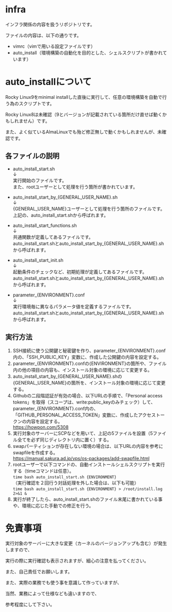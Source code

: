 # infra
インフラ関係の内容を扱うリポジトリです。

ファイルの内容は、以下の通りです。
- vimrc（vimで用いる設定ファイルです）
- auto_install（環境構築の自動化を目的とした、シェルスクリプトが書かれています）

# auto_installについて
Rocky Linux9をminimal installした直後に実行して、任意の環境構築を自動で行う為のスクリプトです。

Rocky Linux8は未確認（9とバージョンが記載されている箇所だけ直せば動くかもしれません）です。

また、よく似ているAlmaLinuxでも殆ど修正無しで動くかもしれませんが、未確認です。

## 各ファイルの説明
- auto_install_start.sh  
↓  
実行開始のファイルです。  
また、rootユーザーとして処理を行う箇所が書かれています。  

- auto_install_start_by_{GENERAL_USER_NAME}.sh  
↓  
{GENERAL_USER_NAME}ユーザーとして処理を行う箇所のファイルです。  
上記の、auto_install_start.shから呼ばれます。  

- auto_install_start_functions.sh  
↓  
共通関数が定義してあるファイルです。  
auto_install_start.shとauto_install_start_by_{GENERAL_USER_NAME}.shから呼ばれます。  

- auto_install_start_init.sh  
↓  
起動条件のチェックなど、初期処理が定義してあるファイルです。  
auto_install_start.shとauto_install_start_by_{GENERAL_USER_NAME}.shから呼ばれます。  

- parameter_{ENVIRONMENT}.conf  
↓  
実行環境毎に異なるパラメータ値を定義するファイルです。  
auto_install_start.shとauto_install_start_by_{GENERAL_USER_NAME}.shから呼ばれます。  

## 実行方法
1. SSH接続に使う公開鍵と秘密鍵を作り、parameter_{ENVIRONMENT}.conf内の、「SSH_PUBLIC_KEY」変数に、作成した公開鍵の内容を設定する。  
2. parameter_{ENVIRONMENT}.confの{ENVIRONMENT}の箇所や、ファイル内の他の項目の内容も、インストール対象の環境に応じて変更する。  
3. auto_install_start_by_{GENERAL_USER_NAME}.shの{GENERAL_USER_NAME}の箇所を、インストール対象の環境に応じて変更する。  
4. Githubの二段階認証が有効の場合、以下URLの手順で、「Personal access tokens」を取得（スコープは、write:public_keyのみチェック）して、
parameter_{ENVIRONMENT}.conf内の、「GITHUB_PERSONAL_ACCESS_TOKEN」変数に、作成したアクセストークンの内容を設定する。  
https://howpon.com/5308  
5. 実行対象のサーバーにSCPなどを用いて、上記の5ファイルを設置（5ファイル全てを必ず同じディレクトリ内に置く）する。  
6. swapパーティションが存在しない環境の場合は、以下URLの内容を参考にswapfileを作成する。  
https://manual.sakura.ad.jp/vps/os-packages/add-swapfile.html  
7. rootユーザーで以下コマンドの、自動インストールシェルスクリプトを実行する（timeコマンドは任意）。  
```time bash auto_install_start.sh {ENVIRONMENT}```  
（実行確認を２回行う対話処理を外した場合は、以下も可能）  
```time bash auto_install_start.sh {ENVIRONMENT} > /root/install.log 2>&1 &```  
8. 実行が終了したら、auto_install_start.shのファイル末尾に書かれている事や、環境に応じた手動での修正を行う。  

# 免責事項
実行対象のサーバーに大きな変更（カーネルのバージョンアップも含む）が発生しますので、  

実行の際に実行確認も表示されますが、細心の注意を払ってください。  

また、自己責任でお願いします。  

また、実際の業務でも使う事を意識して作っていますが、  

当然、業務によって仕様なども違いますので、  

参考程度にして下さい。
